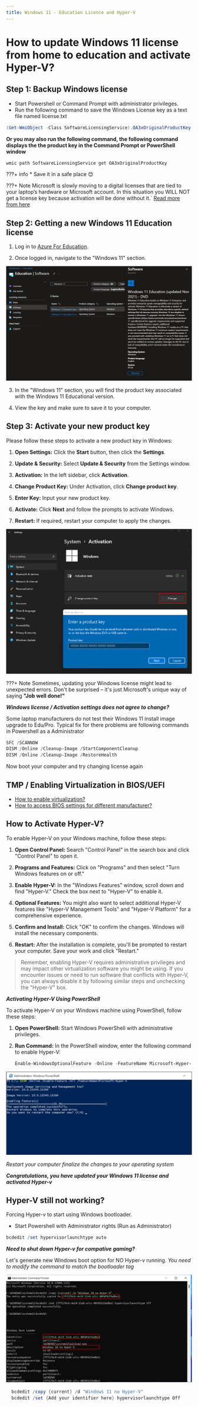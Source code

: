 ```yaml
---
title: Windows 11 - Education Licence and Hyper-V
---
```

# How to update Windows 11 license from home to education and activate Hyper-V?

## Step 1: Backup Windows license

* Start Powershell or Command Prompt with administrator privileges.
* Run the following command to save the Windows License key as a text file named license.txt
```powershell
(Get-WmiObject -Class SoftwareLicensingService).OA3xOriginalProductKey | Out-File license.txt
```
**Or you may also run the following command, the following command displays the the product key in the Command Prompt or PowerShell window** 

```powershell
wmic path SoftwareLicensingService get OA3xOriginalProductKey
```
???+ info
    * Save it in a safe place 😊

???+ Note
    Microsoft is slowly moving to a digital licenses that are tied to your laptop’s hardware or Microsoft account. In this situation you WILL NOT get a license key because activation will be done without it.` [Read more from here](https://support.microsoft.com/en-us/windows/activate-windows-c39005d4-95ee-b91e-b399-2820fda32227)

## Step 2: Getting a new Windows 11 Education license

1. Log in to [Azure For Education](https://azureforeducation.microsoft.com/devtools).

2. Once logged in, navigate to the "Windows 11" section.

![Windows 11 key](assets/images/MS_portal_windows11.png "View Key on Windows 11 Educational version")

3. In the "Windows 11" section, you will find the product key associated with the Windows 11 Educational version.

4. View the key and make sure to save it to your computer.

## Step 3: Activate your new product key

Please follow these steps to activate a new product key in Windows:

1. **Open Settings:** Click the **Start** button, then click the **Settings**.

2. **Update & Security:** Select **Update & Security** from the Settings window.

3. **Activation:** In the left sidebar, click **Activation**.

4. **Change Product Key:** Under Activation, click **Change product key**.

5. **Enter Key:** Input your new product key.

6. **Activate:** Click **Next** and follow the prompts to activate Windows.

7. **Restart:** If required, restart your computer to apply the changes.

![activation](assets/images/windows11_activation.png "View Key on Windows 11 Educational version")

???+ Note
    Sometimes, updating your Windows license might lead to unexpected errors. Don't be surprised – it's just Microsoft's unique way of saying **"Job well done!"** 

***Windows license / Activation settings does not agree to change?***

Some laptop manufacturers do not test their Windows 11 install image upgrade to Edu/Pro. Typical fix for there problems are following commands in Powershell as a Administrator

```powershell
SFC /SCANNOW 
DISM /Online /Cleanup-Image /StartComponentCleanup 
DISM /Online /Cleanup-Image /RestoreHealth
```

Now boot your computer and try changing license again


## TMP / Enabling Virtualization in BIOS/UEFI
- [How to enable virtualization? ](https://www.isumsoft.com/computer/enable-virtualization-technology-vt-x-in-bios-or-uefi.html) <br>
- [How to access BIOS settings for different manufacturer? ](https://2nwiki.2n.cz/pages/viewpage.action?pageId=75202968)

## How to Activate Hyper-V?

To enable Hyper-V on your Windows machine, follow these steps:

1. **Open Control Panel:** Search "Control Panel" in the search box and click "Control Panel" to open it.

2. **Programs and Features:** Click on "Programs" and then select "Turn Windows features on or off."

3. **Enable Hyper-V:** In the "Windows Features" window, scroll down and find "Hyper-V." Check the box next to "Hyper-V" to enable it.

4. **Optional Features:** You might also want to select additional Hyper-V features like "Hyper-V Management Tools" and "Hyper-V Platform" for a comprehensive experience.

5. **Confirm and Install:** Click "OK" to confirm the changes. Windows will install the necessary components.

6. **Restart:** After the installation is complete, you'll be prompted to restart your computer. Save your work and click "Restart."

> Remember, enabling Hyper-V requires administrative privileges and may impact other virtualization software you might be using. If you encounter issues or need to run software that conflicts with Hyper-V, you can always disable it by following similar steps and unchecking the "Hyper-V" box.

***Activating Hyper-V Using PowerShell***

To activate Hyper-V on your Windows machine using PowerShell, follow these steps:

1. **Open PowerShell:** Start Windows PowerShell with administrative privileges.

2. **Run Command:** In the PowerShell window, enter the following command to enable Hyper-V:
   ```powershell
   Enable-WindowsOptionalFeature -Online -FeatureName Microsoft-Hyper-V -All
   ```

![hyper-v_on](assets/images/hyper-v_on.png)

*Restart your computer finalize the changes to your operating system*

***Congratulations, you have updated your Windows 11 license and activated Hyper-v***


## Hyper-V still not working?

Forcing Hyper-v to start using Windows bootloader. 

* Start Powershell with Administrator rights (Run as Administrator)

```powershell
bcdedit /set hypervisorlaunchtype auto
```
 
 ***Need to shut down Hyper-v for compative gaming?***

Let's generate new Windows boot option for NO Hyper-v running. *You need to modify the command to match the bootloader tag*

![hyper-v_off](assets/images/Windowsbootloader.png "Hyper-V off using bcdedit ")

```powershell
  bcdedit /copy {current} /d "Windows 11 no Hyper-V"
  bcdedit /set {Add your identifier here} hypervisorlaunchtype Off
```
